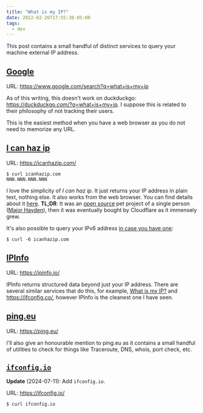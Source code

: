 ```yaml
---
title: "What is my IP?"
date: 2022-02-26T17:55:38-05:00
tags:
  - dev
---
```


This post contains a small handful of distinct services to query your machine
external IP address.

<!--more-->

## [Google](https://www.google.com/search?q=what+is+my+ip)

URL: https://www.google.com/search?q=what+is+my+ip

As of this writing, this doesn't work on duckduckgo:
https://duckduckgo.com/?q=what+is+my+ip. I suppose this is related to their
philosophy of not tracking their users.

This is the easiest method when you have a web browser as you do not need to
memorize any URL.

## [I can haz ip](https://icanhazip.com/)

URL: https://icanhazip.com/

```shell
$ curl icanhazip.com
NNN.NNN.NNN.NNN
```

I love the simplicity of _I can haz ip_. It just returns your IP address in
plain text, nothing else. It also works from the web browser. You can find
details about it [here](https://major.io/icanhazip-com-faq/). **TL;DR**: It was
an [open source](https://github.com/major/icanhaz) pet project of a single
person ([Major Hayden](https://major.io/)), then it was eventually bought by
Cloudflare as it immensely grew.

It's also possible to query your IPv6 address [in case you have
one](https://apenwarr.ca/log/20170810):

```shell
$ curl -6 icanhazip.com
```

## [IPInfo](https://ipinfo.io/)

URL: https://ipinfo.io/

IPInfo returns structured data beyond just your IP address. There are several
similar services that do this, for example, [What is my
IP?](https://www.whatismyip.com/) and https://ifconfig.co/, however IPInfo is the cleanest one I have
seen.

## [ping.eu](https://ping.eu/)

URL: https://ping.eu/

I'll also give an honourable mention to ping.eu as it contains a small handful
of utilities to check for things like Traceroute, DNS, whois, port check, etc.

## [`ifconfig.io`](https://ifconfig.io/)

**Update** (2024-07-11): Add `ifconfig.io`.

URL: https://ifconfig.io/

```shell
$ curl ifconfig.io
```

